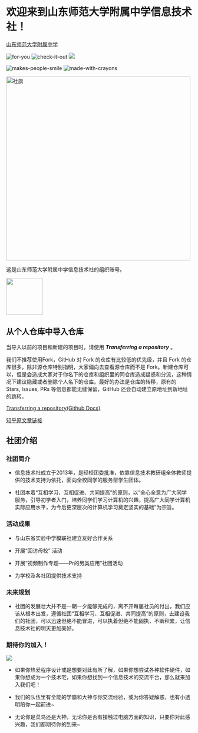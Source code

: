 <!-- 这个不是在组织首页展示的文档，.\profile\README.md才是真正在组织首页展示的文档 -->

# 欢迎来到山东师范大学附属中学信息技术社！

[山东师范大学附属中学](http://www.fuzhong.sdnu.edu.cn/)

![for-you](https://forthebadge.com/images/badges/for-you.svg) ![check-it-out](https://forthebadge.com/images/badges/check-it-out.svg) ![](https://forthebadge.com/images/badges/it-works-why.svg)

![makes-people-smile](https://forthebadge.com/images/badges/makes-people-smile.svg) ![made-with-crayons](https://forthebadge.com/images/badges/made-with-crayons.svg)

<img src="profile/img/logo.svg" width="500px" alt="社旗">

<!-- ![社旗](profile/img/logo.svg) -->

这是山东师范大学附属中学信息技术社的组织账号。

<img src="profile/img/nyantocat.gif" width="100px">

## 从个人仓库中导入仓库

当导入以前的项目和新建的项目时，请使用 ***Transferring a repository*** 。

我们不推荐使用Fork，GitHub 对 Fork 的仓库有比较低的优先级，并且 Fork 的仓库很多，除非源仓库特别指明，大家偏向去查看源仓库而不是 Fork。新建仓库可以，但是会造成大家对于你名下的仓库和组织里的同仓库造成疑惑和分流，这种情况下建议隐藏或者删除个人名下的仓库。最好的办法是仓库的转移，原有的 Stars, Issues, PRs 等信息都能无缝保留，GitHub 还会自动建立原地址到新地址的跳转。

[Transferring a repository(Github Docs)](https://docs.github.com/cn/repositories/creating-and-managing-repositories/transferring-a-repository)

[知乎原文章链接](https://www.zhihu.com/question/461788322)

## 社团介绍

### 社团简介

- 信息技术社成立于2013年，是经校团委批准，依靠信息技术教研组全体教师提供的技术支持为依托，面向全校同学的服务型学生团体。

- 社团本着“互相学习、互相促进、共同提高”的原则，以“全心全意为广大同学服务，引导初学者入门，培养同学们学习计算机的兴趣，提高广大同学计算机实际应用水平，为今后更深层次的计算机学习奠定坚实的基础”为宗旨。

### 活动成果

- 与山东省实验中学模联社建立友好合作关系

- 开展“回访母校” 活动

- 开展“视频制作专题——Pr的另类应用”社团活动

- 为学校及各社团提供技术支持

### 未来规划

- 社团的发展壮大并不是一朝一夕能够完成的，离不开每届社员的付出，我们应该从根本出发，遵循社团“互相学习、互相促进、共同提高”的原则，去建设我们的社团，可以迅速但绝不能冒进，可以执着但绝不能固执，不断积累，让信息技术社的明天更加美好。

### 期待你的加入！

[![](https://img.shields.io/badge/CHAT%20US%20ON%20QQ-%20301641239%20-ff69b4?style=for-the-badge&logo=Tencent%20QQ)](https://qm.qq.com/cgi-bin/qm/qr?k=5Z-ny_KDl1SGvgx8gq_8pTHERD1p82Du&jump_from=webapi)

- 如果你热爱程序设计或是想要对此有所了解，如果你想尝试各种软件硬件，如果你想成为一个技术宅，如果你想找到一个信息技术的交流平台，那么就来加入我们吧！

- 我们的队伍里有全能的学霸和大神与你交流经验，或为你答疑解惑，也有小透明陪你一起前进~

- 无论你是菜鸟还是大神，无论你是否有接触过电脑方面的知识，只要你对此感兴趣，我们都期待你的到来~


